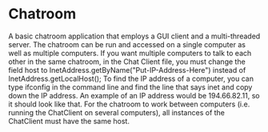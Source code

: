 # Chatroom
A basic chatroom application that employs a GUI client and a multi-threaded server. The chatroom can be run and accessed on a single computer as well as multiple computers. If you want multiple computers to talk to each other in the same chatroom, in the Chat Client file, you must change the field host to InetAddress.getByName("Put-IP-Address-Here") instead of InetAddress.getLocalHost(); To find the IP address of a computer, you can type ifconfig in the command line and find the line that says inet and copy down the IP address. An example of an IP address would be 194.66.82.11, so it should look like that. For the chatroom to work between computers (i.e. running the ChatClient on several computers), all instances of the ChatClient must have the same host.
